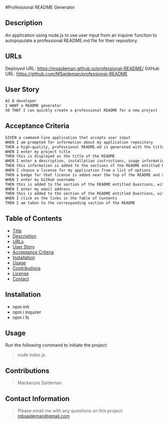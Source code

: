 #Professional README Generator

## Description

An application using node.js to use user input from an inquirer function to autopopulate a professional README.md file for their repository.

## URLs

Deployed URL: https://msaideman.github.io/professional-README/
GitHub URL: https://github.com/MSaideman/professional-README

## User Story

```md
AS A developer
I WANT a README generator
SO THAT I can quickly create a professional README for a new project
```

## Acceptance Criteria

```md
GIVEN a command-line application that accepts user input
WHEN I am prompted for information about my application repository
THEN a high-quality, professional README.md is generated with the title of my project and sections entitled Description, Table of Contents, Installation, Usage, License, Contributing, Tests, and Questions
WHEN I enter my project title
THEN this is displayed as the title of the README
WHEN I enter a description, installation instructions, usage information, contribution guidelines, and test instructions
THEN this information is added to the sections of the README entitled Description, Installation, Usage, Contributing, and Tests
WHEN I choose a license for my application from a list of options
THEN a badge for that license is added near the top of the README and a notice is added to the section of the README entitled License that explains which license the application is covered under
WHEN I enter my GitHub username
THEN this is added to the section of the README entitled Questions, with a link to my GitHub profile
WHEN I enter my email address
THEN this is added to the section of the README entitled Questions, with instructions on how to reach me with additional questions
WHEN I click on the links in the Table of Contents
THEN I am taken to the corresponding section of the README
```

## Table of Contents

- [Title](#title)
- [Description](#Description)
- [URLs](#URLs)
- [User Story](#UserStory)
- [Acceptance Criteria](#AcceptanceCriteria)
- [Installation](#Installation)
- [Usage](#Usage)
- [Contributions](#Contributions)
- [License](#License)
- [Contact](#Contact)

## Installation

- npm init
- npm i inquirer
- npm i fs

## Usage

Run the following command to initiate the project:

> node index.js

## Contributions

> Mackenzie Saideman

## Contact Information

> Please email me with any questions on this project: mbsaideman@gmail.com
